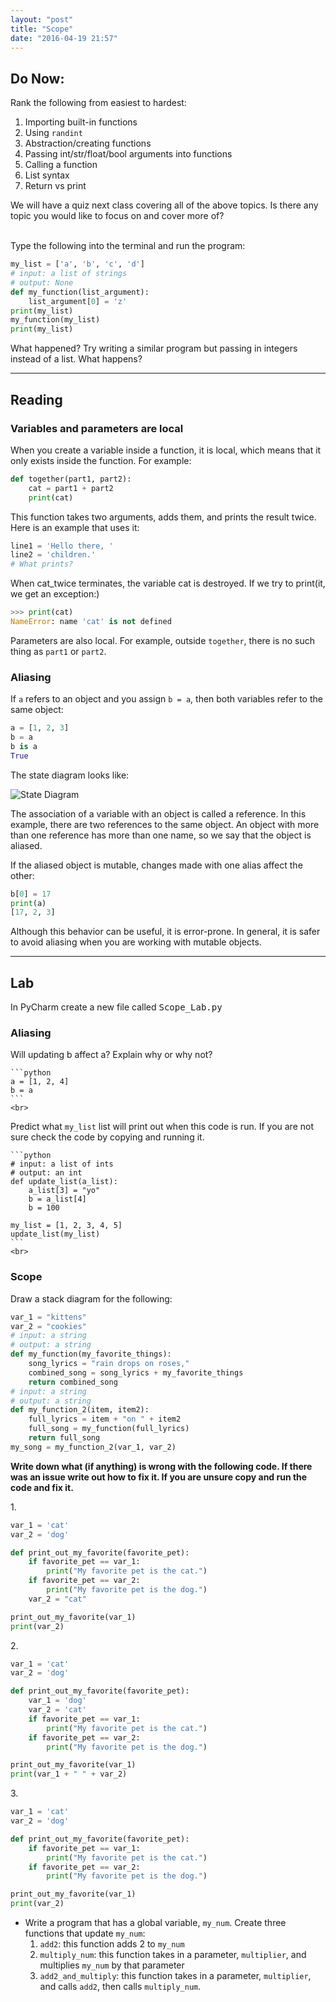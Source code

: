 ```yaml
---
layout: "post"
title: "Scope"
date: "2016-04-19 21:57"
---
```


## Do Now:

Rank the following from easiest to hardest:

1. Importing built-in functions
2. Using `randint`
3. Abstraction/creating functions
4. Passing int/str/float/bool arguments into functions
5. Calling a function
6. List syntax
7. Return vs print

We will have a quiz next class covering all of the above topics. Is there any topic you would like to focus on and cover more of? <br><br>

Type the following into the terminal and run the program:

```python
my_list = ['a', 'b', 'c', 'd']
# input: a list of strings
# output: None
def my_function(list_argument):
	list_argument[0] = 'z'
print(my_list)
my_function(my_list)
print(my_list)
```
What happened? Try writing a similar program but passing in integers instead of a list. What happens?

---

## Reading

### Variables and parameters are local

When you create a variable inside a function, it is local, which means that it only exists inside the function. For example:

```python
def together(part1, part2):
    cat = part1 + part2
    print(cat)
```

This function takes two arguments, adds them, and prints the result twice. Here is an example that uses it:

```python
line1 = 'Hello there, '
line2 = 'children.'
# What prints?
```
When cat_twice terminates, the variable cat is destroyed. If we try to print(it, we get an exception:)

```python
>>> print(cat)
NameError: name 'cat' is not defined
```
Parameters are also local. For example, outside `together`, there is no such thing as `part1` or `part2`.

### Aliasing

If `a` refers to an object and you assign `b = a`, then both variables refer to the same object:

```python
a = [1, 2, 3]
b = a
b is a
True
```

The state diagram looks like:

![State Diagram](http://www.greenteapress.com/thinkpython/html/thinkpython016.png)

The association of a variable with an object is called a reference. In this example, there are two references to the same object.
An object with more than one reference has more than one name, so we say that the object is aliased.

If the aliased object is mutable, changes made with one alias affect the other:

```python
b[0] = 17
print(a)
[17, 2, 3]
```

Although this behavior can be useful, it is error-prone. In general, it is safer to avoid aliasing when you are working with mutable objects.

---

## Lab

In PyCharm create a new file called <kbd>Scope_Lab.py</kbd>

### Aliasing

Will updating b affect a? Explain why or why not?

    ```python
    a = [1, 2, 4]
    b = a
    ```
    <br>

Predict what `my_list` list will print out when this code is run. If you are not sure check the code by copying and running it.

    ```python
    # input: a list of ints
    # output: an int
    def update_list(a_list):
        a_list[3] = "yo"
        b = a_list[4]
        b = 100

    my_list = [1, 2, 3, 4, 5]
    update_list(my_list)
    ```
    <br>

### Scope

Draw a stack diagram for the following:

```python
var_1 = "kittens"
var_2 = "cookies"
# input: a string
# output: a string
def my_function(my_favorite_things):
    song_lyrics = "rain drops on roses,"
    combined_song = song_lyrics + my_favorite_things
    return combined_song
# input: a string
# output: a string
def my_function_2(item, item2):
    full_lyrics = item + "on " + item2
    full_song = my_function(full_lyrics)
    return full_song
my_song = my_function_2(var_1, var_2)
```

**Write down what (if anything) is wrong with the following code. If there was an issue write out how to fix it. If you are unsure copy and run the code and fix it.**

1\.

```python
var_1 = 'cat'
var_2 = 'dog'

def print_out_my_favorite(favorite_pet):
    if favorite_pet == var_1:
        print("My favorite pet is the cat.")
    if favorite_pet == var_2:
        print("My favorite pet is the dog.")
    var_2 = "cat"

print_out_my_favorite(var_1)
print(var_2)
```

2\.

```python
var_1 = 'cat'
var_2 = 'dog'

def print_out_my_favorite(favorite_pet):
    var_1 = 'dog'
    var_2 = 'cat'
    if favorite_pet == var_1:
        print("My favorite pet is the cat.")
    if favorite_pet == var_2:
        print("My favorite pet is the dog.")

print_out_my_favorite(var_1)
print(var_1 + " " + var_2)
```

3\.

```python
var_1 = 'cat'
var_2 = 'dog'

def print_out_my_favorite(favorite_pet):
    if favorite_pet == var_1:
        print("My favorite pet is the cat.")
    if favorite_pet == var_2:
        print("My favorite pet is the dog.")

print_out_my_favorite(var_1)
print(var_2)
```

* Write a program that has a global variable, `my_num`. Create three functions that update `my_num`:
    1. `add2`: this function adds 2 to `my_num`
    2. `multiply_num`: this function takes in a parameter, `multiplier`, and multiplies `my_num` by that parameter
    3. `add2_and_multiply`: this function takes in a parameter, `multiplier`, and calls `add2`, then calls `multiply_num`.
